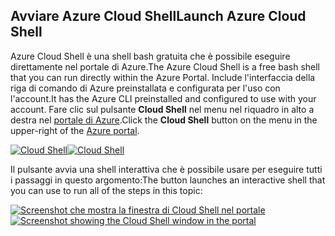 ## <a name="launch-azure-cloud-shell"></a><span data-ttu-id="115f6-101">Avviare Azure Cloud Shell</span><span class="sxs-lookup"><span data-stu-id="115f6-101">Launch Azure Cloud Shell</span></span>

<span data-ttu-id="115f6-102">Azure Cloud Shell è una shell bash gratuita che è possibile eseguire direttamente nel portale di Azure.</span><span class="sxs-lookup"><span data-stu-id="115f6-102">The Azure Cloud Shell is a free bash shell that you can run directly within the Azure Portal.</span></span> <span data-ttu-id="115f6-103">Include l'interfaccia della riga di comando di Azure preinstallata e configurata per l'uso con l'account.</span><span class="sxs-lookup"><span data-stu-id="115f6-103">It has the Azure CLI preinstalled and configured to use with your account.</span></span> <span data-ttu-id="115f6-104">Fare clic sul pulsante **Cloud Shell** nel menu nel riquadro in alto a destra nel [portale di Azure](https://portal.azure.com).</span><span class="sxs-lookup"><span data-stu-id="115f6-104">Click the **Cloud Shell** button on the menu in the upper-right of the [Azure portal](https://portal.azure.com).</span></span>

<span data-ttu-id="115f6-105">[![Cloud Shell](../media/cloud-shell-try-it/cloud-shell-menu.png)](https://portal.azure.com)</span><span class="sxs-lookup"><span data-stu-id="115f6-105">[![Cloud Shell](../media/cloud-shell-try-it/cloud-shell-menu.png)](https://portal.azure.com)</span></span>

<span data-ttu-id="115f6-106">Il pulsante avvia una shell interattiva che è possibile usare per eseguire tutti i passaggi in questo argomento:</span><span class="sxs-lookup"><span data-stu-id="115f6-106">The button launches an interactive shell that you can use to run all of the steps in this topic:</span></span>

<span data-ttu-id="115f6-107">[![Screenshot che mostra la finestra di Cloud Shell nel portale](../media/cloud-shell-try-it/cloud-shell-safari.png)](https://portal.azure.com)</span><span class="sxs-lookup"><span data-stu-id="115f6-107">[![Screenshot showing the Cloud Shell window in the portal](../media/cloud-shell-try-it/cloud-shell-safari.png)](https://portal.azure.com)</span></span>
